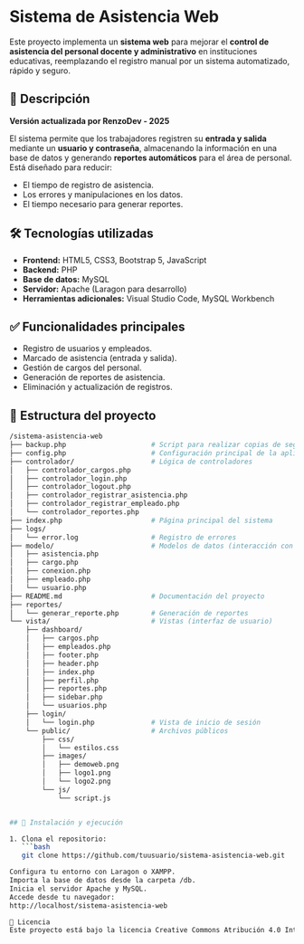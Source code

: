 # Sistema de Asistencia Web

Este proyecto implementa un **sistema web** para mejorar el **control de asistencia del personal docente y administrativo** en instituciones educativas, reemplazando el registro manual por un sistema automatizado, rápido y seguro.

## 📌 Descripción

**Versión actualizada por RenzoDev - 2025**

El sistema permite que los trabajadores registren su **entrada y salida** mediante un **usuario y contraseña**, almacenando la información en una base de datos y generando **reportes automáticos** para el área de personal.  
Está diseñado para reducir:

- El tiempo de registro de asistencia.
- Los errores y manipulaciones en los datos.
- El tiempo necesario para generar reportes.

## 🛠 Tecnologías utilizadas

- **Frontend:** HTML5, CSS3, Bootstrap 5, JavaScript  
- **Backend:** PHP  
- **Base de datos:** MySQL  
- **Servidor:** Apache (Laragon para desarrollo)  
- **Herramientas adicionales:** Visual Studio Code, MySQL Workbench  

## ✅ Funcionalidades principales

- Registro de usuarios y empleados.
- Marcado de asistencia (entrada y salida).
- Gestión de cargos del personal.
- Generación de reportes de asistencia.
- Eliminación y actualización de registros.

## 📂 Estructura del proyecto

```bash
/sistema-asistencia-web
├── backup.php                     # Script para realizar copias de seguridad
├── config.php                     # Configuración principal de la aplicación
├── controlador/                   # Lógica de controladores
│   ├── controlador_cargos.php
│   ├── controlador_login.php
│   ├── controlador_logout.php
│   ├── controlador_registrar_asistencia.php
│   ├── controlador_registrar_empleado.php
│   └── controlador_reportes.php
├── index.php                      # Página principal del sistema
├── logs/
│   └── error.log                  # Registro de errores
├── modelo/                        # Modelos de datos (interacción con la BD)
│   ├── asistencia.php
│   ├── cargo.php
│   ├── conexion.php
│   ├── empleado.php
│   └── usuario.php
├── README.md                      # Documentación del proyecto
├── reportes/
│   └── generar_reporte.php        # Generación de reportes
└── vista/                         # Vistas (interfaz de usuario)
    ├── dashboard/
    │   ├── cargos.php
    │   ├── empleados.php
    │   ├── footer.php
    │   ├── header.php
    │   ├── index.php
    │   ├── perfil.php
    │   ├── reportes.php
    │   ├── sidebar.php
    │   └── usuarios.php
    ├── login/
    │   └── login.php              # Vista de inicio de sesión
    └── public/                    # Archivos públicos
        ├── css/
        │   └── estilos.css
        ├── images/
        │   ├── demoweb.png
        │   ├── logo1.png
        │   └── logo2.png
        └── js/
            └── script.js


## 🚀 Instalación y ejecución

1. Clona el repositorio:
   ```bash
   git clone https://github.com/tuusuario/sistema-asistencia-web.git

Configura tu entorno con Laragon o XAMPP.
Importa la base de datos desde la carpeta /db.
Inicia el servidor Apache y MySQL.
Accede desde tu navegador:
http://localhost/sistema-asistencia-web

📜 Licencia
Este proyecto está bajo la licencia Creative Commons Atribución 4.0 Internacional.